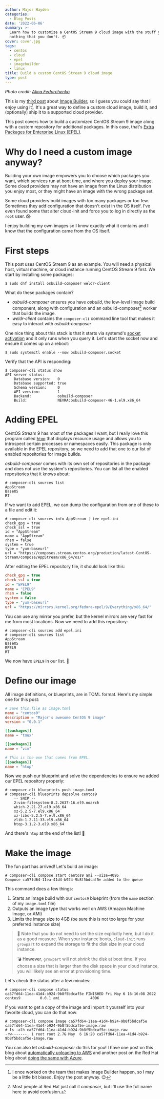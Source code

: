 ```yaml
---
author: Major Hayden
categories:
  - Blog Posts
date: '2022-05-06'
summary: >-
  Learn how to customize a CentOS Stream 9 cloud image with the stuff you want and
  nothing that you don't. 📦
cover: cover.jpg
tags:
  - centos
  - cloud
  - epel
  - imagebuilder
  - linux
title: Build a custom CentOS Stream 9 cloud image
type: post
---
```


*Photo credit: [Alina Fedorchenko](https://unsplash.com/photos/RT9c80cycn8)*

This is my [third post] about [Image Builder], so I guess you could say that I enjoy
using it[^biased]. It's a great way to define a custom cloud image, build it, and
(optionally) ship it to a supported cloud provider.

This post covers how to build a customized CentOS Stream 9 image along with a custom
repository for additional packages. In this case, that's [Extra Packages for Enterprise
Linux (EPEL)].

[third post]: /tags/imagebuilder/
[Image Builder]: https://www.osbuild.org/documentation/
[Extra Packages for Enterprise Linux (EPEL)]: https://docs.fedoraproject.org/en-US/epel/

[^biased]: I once worked on the team that makes Image Builder happen, so I may be a
    little bit biased. Enjoy the post anyway. 😉

# Why do I need a custom image anyway?

Building your own image empowers you to choose which packages you want, which services
run at boot time, and where you deploy your image. Some cloud providers may not have an
image from the Linux distribution you enjoy most, or they might have an image with the
wrong package set.

Some cloud providers build images with too many packages or too few. Sometimes they add
configuration that doesn't exist in the OS itself. I've even found some that alter
cloud-init and force you to log in directly as the `root` user. 😱

I enjoy building my own images so I know exactly what it contains and I know that the
configuration came from the OS itself.

# First steps

This post uses CentOS Stream 9 as an example. You will need a physical host, virtual
machine, or cloud instance running CentOS Stream 9 first. We start by installing some
packages:

```console
$ sudo dnf install osbuild-composer weldr-client
```

What do these packages contain?

* *osbuild-composer* ensures you have *osbuild*, the low-level image build component,
  along with configuration and an osbuild-composer[^justcomposer] worker that builds the
  image.
* *weldr-client* contains the `composer-cli` command line tool that makes it easy to
  interact with *osbuild-composer*

One nice thing about this stack is that it starts via systemd's [socket activation] and
it only runs when you query it. Let's start the socket now and ensure it comes up on a
reboot:

```console
$ sudo systemctl enable --now osbuild-composer.socket
```

Verify that the API is responding:

```console
$ composer-cli status show
API server status:
    Database version:   0
    Database supported: true
    Schema version:     0
    API version:        1
    Backend:            osbuild-composer
    Build:              NEVRA:osbuild-composer-46-1.el9.x86_64
```

[socket activation]: https://0pointer.de/blog/projects/socket-activation.html

[^justcomposer]: Most people at Red Hat just call it *composer*, but I'll use the full
    name here to avoid confusion.

# Adding EPEL

CentOS Stream 9 has most of the packages I want, but I really love this program called
[`htop`] that displays resource usage and allows you to introspect certain processes or
namespaces easily. This package is only available in the EPEL repository, so we need to
add that one to our list of enabled repositories for image builds.

*osbuild-composer* comes with its own set of repositories in the package and does not
use the system's repositories. You can list all the enabled repositories that it
knows about:

```console
# composer-cli sources list
AppStream
BaseOS
RT
```

If we want to add EPEL, we can dump the configuration from one of these to a file and
edit it:

```console
# composer-cli sources info AppStream | tee epel.ini
check_gpg = true
check_ssl = true
id = "AppStream"
name = "AppStream"
rhsm = false
system = true
type = "yum-baseurl"
url = "https://composes.stream.centos.org/production/latest-CentOS-Stream/compose/AppStream/x86_64/os/"
```

After editing the EPEL repository file, it should look like this:

```ini
check_gpg = true
check_ssl = true
id = "EPEL9"
name = "EPEL9"
rhsm = false
system = false
type = "yum-baseurl"
url = "https://mirrors.kernel.org/fedora-epel/9/Everything/x86_64/"
```

You can use any mirror you prefer, but the kernel mirrors are very fast for me from most
locations. Now we need to add this repository:

```console
# composer-cli sources add epel.ini
# composer-cli sources list
AppStream
BaseOS
EPEL9
RT
```

We now have `EPEL9` in our list. 🎉

# Define our image

All image definitions, or blueprints, are in TOML format. Here's my simple one for this
post:

```toml
# Save this file as image.toml
name = "centos9"
description = "Major's awesome CentOS 9 image"
version = "0.0.1"

[[packages]]
name = "tmux"

[[packages]]
name = "vim"

# This is the one that comes from EPEL.
[[packages]]
name = "htop"
```

Now we push our blueprint and solve the dependencies to ensure we added our EPEL
repository properly:

```console
# composer-cli blueprints push image.toml
# composer-cli blueprints depsolve centos9
    -- SNIP --
    2:vim-filesystem-8.2.2637-16.el9.noarch
    which-2.21-27.el9.x86_64
    xz-5.2.5-7.el9.x86_64
    xz-libs-5.2.5-7.el9.x86_64
    zlib-1.2.11-33.el9.x86_64
    htop-3.1.2-3.el9.x86_64
```

And there's `htop` at the end of the list! 🎉

[`htop`]: https://htop.dev/

# Make the image

The fun part has arrived! Let's build an image:

```console
# composer-cli compose start centos9 ami --size=4096
Compose ca57fd64-11ea-41d4-b924-9b8f5bdcaf5e added to the queue
```

This command does a few things:

1. Starts an image build with our `centos9` blueprint (from the `name` section of my
   `image.toml` file)
2. Outputs an image type that works well on AWS (Amazon Machine Image, or AMI)
3. Limits the image size to 4GB (be sure this is not too large for your preferred
   instance size)

> 🤔 Note that you do not need to set the size explicitly here, but I do it as a good
> measure. When your instance boots, `cloud-init` runs `growpart` to expand the storage
> to fit the disk size in your cloud instance.
>
> 💣 **However**, `growpart` will not *shrink* the disk at boot time. If you choose a
> size that is larger than the disk space in your cloud instance, you will likely see an
> error at provisioning time.

Let's check the status after a few minutes:

```console
# composer-cli compose status
ca57fd64-11ea-41d4-b924-9b8f5bdcaf5e FINISHED Fri May 6 16:16:08 2022 centos9         0.0.1 ami              4096
```

If you want to get a copy of the image and import it yourself into your favorite cloud,
you can do that now:

```console
# composer-cli compose image ca57fd64-11ea-41d4-b924-9b8f5bdcaf5e
ca57fd64-11ea-41d4-b924-9b8f5bdcaf5e-image.raw
# ls -alh ca57fd64-11ea-41d4-b924-9b8f5bdcaf5e-image.raw
-rw-------. 1 root root 2.7G May  6 16:20 ca57fd64-11ea-41d4-b924-9b8f5bdcaf5e-image.raw
```

You can also let *osbuild-composer* do this for you! I have one post on this blog about
[automatically uploading to AWS] and another post on the Red Hat blog about [doing the
same with Azure].

[automatically uploading to AWS]: /2020/06/19/build-aws-images-with-imagebuilder/
[doing the same with Azure]: https://www.redhat.com/en/blog/build-rhel-images-azure-image-builder
